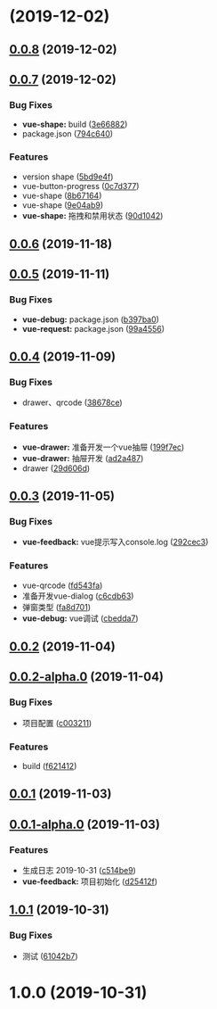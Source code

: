 # [](https://github.com/kuan1/luzhongk/compare/v0.0.8...v) (2019-12-02)



## [0.0.8](https://github.com/kuan1/luzhongk/compare/v0.0.7...v0.0.8) (2019-12-02)



## [0.0.7](https://github.com/kuan1/luzhongk/compare/v0.0.6...v0.0.7) (2019-12-02)


### Bug Fixes

* **vue-shape:** build ([3e66882](https://github.com/kuan1/luzhongk/commit/3e66882575396c4bf0c8f0b9f22ff580c70356dd))
* package.json ([794c640](https://github.com/kuan1/luzhongk/commit/794c64055f6e4e4ef881d5572c0dea201b182755))


### Features

* version shape ([5bd9e4f](https://github.com/kuan1/luzhongk/commit/5bd9e4f69d9b584f202c5c0a30affb2c280ecf28))
* vue-button-progress ([0c7d377](https://github.com/kuan1/luzhongk/commit/0c7d3771be15066b823695398b5c997634470cdf))
* vue-shape ([8b67164](https://github.com/kuan1/luzhongk/commit/8b671649a4efa3a96ae838ead7241748610a1bdd))
* vue-shape ([9e04ab9](https://github.com/kuan1/luzhongk/commit/9e04ab9cd7c187dc94fc5df9bcbd7b2cb383ecf8))
* **vue-shape:** 拖拽和禁用状态 ([90d1042](https://github.com/kuan1/luzhongk/commit/90d1042d69029b45117db46b9f813ddfcf4867ce))



## [0.0.6](https://github.com/kuan1/luzhongk/compare/v0.0.5...v0.0.6) (2019-11-18)



## [0.0.5](https://github.com/kuan1/luzhongk/compare/v0.0.4...v0.0.5) (2019-11-11)


### Bug Fixes

* **vue-debug:** package.json ([b397ba0](https://github.com/kuan1/luzhongk/commit/b397ba0d683a6929ef55ff4afe7117a1db228cab))
* **vue-request:** package.json ([99a4556](https://github.com/kuan1/luzhongk/commit/99a45568580fe045c926ce315d62958251afe8a0))



## [0.0.4](https://github.com/kuan1/luzhongk/compare/v0.0.3...v0.0.4) (2019-11-09)


### Bug Fixes

* drawer、qrcode ([38678ce](https://github.com/kuan1/luzhongk/commit/38678ce593a019ccd5cb2b6ba7e3c9bed216c648))


### Features

* **vue-drawer:** 准备开发一个vue抽屉 ([199f7ec](https://github.com/kuan1/luzhongk/commit/199f7ecc44653a31dfe5074162cab64decee0585))
* **vue-drawer:** 抽屉开发 ([ad2a487](https://github.com/kuan1/luzhongk/commit/ad2a487015132d1990afbde221a0d774fb464a01))
* drawer ([29d606d](https://github.com/kuan1/luzhongk/commit/29d606dabb93ac93ab6bf2d156f13deea6e1fb05))



## [0.0.3](https://github.com/kuan1/luzhongk/compare/v0.0.2...v0.0.3) (2019-11-05)


### Bug Fixes

* **vue-feedback:** vue提示写入console.log ([292cec3](https://github.com/kuan1/luzhongk/commit/292cec39266ccdbf7d1cb21ab12ecd8cda444033))


### Features

* vue-qrcode ([fd543fa](https://github.com/kuan1/luzhongk/commit/fd543fa206a78f299d10d69fc6acc66754b8e0b4))
* 准备开发vue-dialog ([c6cdb63](https://github.com/kuan1/luzhongk/commit/c6cdb63f62f88c68939c7e035a11cb8f204e3cd7))
* 弹窗类型 ([fa8d701](https://github.com/kuan1/luzhongk/commit/fa8d7012b7d694364aee3f6f93da62341e5d2899))
* **vue-debug:** vue调试 ([cbedda7](https://github.com/kuan1/luzhongk/commit/cbedda7ffca1af507f9c24df36eaa0aa673aa910))



## [0.0.2](https://github.com/kuan1/luzhongk/compare/v0.0.2-alpha.0...v0.0.2) (2019-11-04)



## [0.0.2-alpha.0](https://github.com/kuan1/luzhongk/compare/v0.0.1...v0.0.2-alpha.0) (2019-11-04)


### Bug Fixes

* 项目配置 ([c003211](https://github.com/kuan1/luzhongk/commit/c003211940dbcbc322f650512ab3f177f5105866))


### Features

* build ([f621412](https://github.com/kuan1/luzhongk/commit/f6214123111a1056f87843563c4c92809053834c))



## [0.0.1](https://github.com/kuan1/luzhongk/compare/v0.0.1-alpha.0...v0.0.1) (2019-11-03)



## [0.0.1-alpha.0](https://github.com/kuan1/luzhongk/compare/1.0.1...v0.0.1-alpha.0) (2019-11-03)


### Features

* 生成日志 2019-10-31 ([c514be9](https://github.com/kuan1/luzhongk/commit/c514be9053d76486c0c018074f5d5e312a1b8fa3))
* **vue-feedback:** 项目初始化 ([d25412f](https://github.com/kuan1/luzhongk/commit/d25412fb0004e586af1cb59f766ed95bf3847411))



## [1.0.1](https://github.com/kuan1/luzhongk/compare/1.0.0...1.0.1) (2019-10-31)


### Bug Fixes

* 测试 ([61042b7](https://github.com/kuan1/luzhongk/commit/61042b7aa0291e9a8094fc333c0396feeaed3ac2))



# 1.0.0 (2019-10-31)



